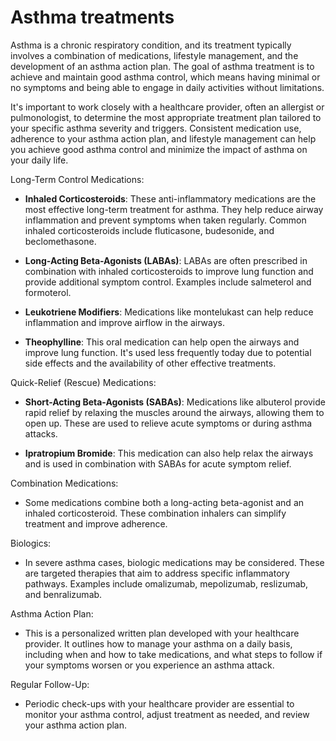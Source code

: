 # Asthma treatments

Asthma is a chronic respiratory condition, and its treatment typically involves a combination of medications, lifestyle management, and the development of an asthma action plan. The goal of asthma treatment is to achieve and maintain good asthma control, which means having minimal or no symptoms and being able to engage in daily activities without limitations.

It's important to work closely with a healthcare provider, often an allergist or pulmonologist, to determine the most appropriate treatment plan tailored to your specific asthma severity and triggers. Consistent medication use, adherence to your asthma action plan, and lifestyle management can help you achieve good asthma control and minimize the impact of asthma on your daily life.

Long-Term Control Medications:

* **Inhaled Corticosteroids**: These anti-inflammatory medications are the most effective long-term treatment for asthma. They help reduce airway inflammation and prevent symptoms when taken regularly. Common inhaled corticosteroids include fluticasone, budesonide, and beclomethasone.

* **Long-Acting Beta-Agonists (LABAs)**: LABAs are often prescribed in combination with inhaled corticosteroids to improve lung function and provide additional symptom control. Examples include salmeterol and formoterol.

* **Leukotriene Modifiers**: Medications like montelukast can help reduce inflammation and improve airflow in the airways.

* **Theophylline**: This oral medication can help open the airways and improve lung function. It's used less frequently today due to potential side effects and the availability of other effective treatments.

Quick-Relief (Rescue) Medications:

* **Short-Acting Beta-Agonists (SABAs)**: Medications like albuterol provide rapid relief by relaxing the muscles around the airways, allowing them to open up. These are used to relieve acute symptoms or during asthma attacks.

* **Ipratropium Bromide**: This medication can also help relax the airways and is used in combination with SABAs for acute symptom relief.

Combination Medications:

* Some medications combine both a long-acting beta-agonist and an inhaled corticosteroid. These combination inhalers can simplify treatment and improve adherence.

Biologics:

* In severe asthma cases, biologic medications may be considered. These are targeted therapies that aim to address specific inflammatory pathways. Examples include omalizumab, mepolizumab, reslizumab, and benralizumab.

Asthma Action Plan:

* This is a personalized written plan developed with your healthcare provider. It outlines how to manage your asthma on a daily basis, including when and how to take medications, and what steps to follow if your symptoms worsen or you experience an asthma attack.

Regular Follow-Up:

* Periodic check-ups with your healthcare provider are essential to monitor your asthma control, adjust treatment as needed, and review your asthma action plan.

